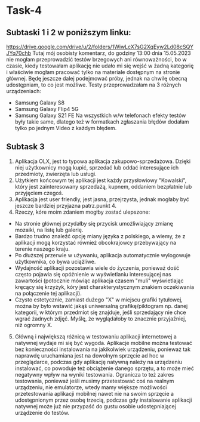 # Task-4
## Subtaski 1 i 2 w poniższym linku:
https://drive.google.com/drive/u/2/folders/1WiwLcX7sG2XqEyw2Ld08cSQYJYq70chb
Tutaj mój osobisty komentarz, do godziny 13:00 dnia 15.05.2023 nie mogłam przeprowadzić testów brzegowych ani równoważności, bo w czasie, kiedy testowałam aplikację nie udało mi się wejść w żadną kategorię i właściwie mogłam pracować tylko na materiale dostępnym na stronie głównej. Będę jeszcze dalej podejmować próby, jednak na chwilę obecną udostępniam, to co jest możliwe.
Testy przeprowadzałam na 3 różnych urządzeniach: 
- Samsung Galaxy S8
- Samsung Galaxy Flip4 5G
- Samsung Galaxy S21 FE
Na wszystkich w/w telefonach efekty testów były takie same, dlatego też w formatkach zgłaszania błędów dodałam tylko po jednym Video z każdym błędem.
## Subtask 3
1. Aplikacja OLX, jest to typowa aplikacja zakupowo-sprzedażowa. Dzięki niej użytkownicy mogą kupić, sprzedać lub oddać interesujące ich przedmioty, zwierzęta lub usługi.
2. Użytkiem końcowym tej aplikacji jest każdy przysłowiowy "Kowalski", który jest zainteresowany sprzedażą, kupnem, oddaniem bezpłatnie lub przyjęciem czegoś.
3. Aplikacja jest user friendly, jest jasna, przejrzysta, jednak mogłaby być jeszcze bardziej przyjazna patrz.punkt 4.
4. Rzeczy, kóre moim zdaniem mogłby zostać ulepszone:
- Na stronie głównej przydałby się przycisk umożliwiający zmianę mozaiki, na listę lub galerię. 
- Bardzo trudno znaleźć opcję miany języka z polskiego, a wiemy, że z aplikacji mogą korzystać również obcokrajowcy przebywający na terenie naszego kraju. 
- Po dłuższej przerwie w używaniu, aplikacja automatycznie wylogowuje użytkownika, co bywa uciążliwe.
- Wydajność aplikacji pozostawia wiele do życzenia, ponieważ dość często pojawia się opóźnienie w wyświetlaniu interesującej nas zawartości (potocznie mówiąc aplikacja czasem "muli" wyświetlając kręcący się krzyżyk, kóry jest charakterystycznym znakiem oczekiwania na połączenie tej aplikacji). 
- Czysto estetycznie, zamiast dużego "X" w miejscu grafiki tytułowej, można by było wstawić jakąś uniwersalną grafikę/piktogram np. danej kategorii, w którym przedmiot się znajduje, jeśli sprzedający nie chce wgrać żadnych zdjęć. Myślę, że wyglądałoby to znacznie przyjaźniej, niż ogromny X.
5. Główną i największą różnicą w testowaniu aplikacji internetowej a natywnej wydaje mi się być wygoda. Aplikacje mobilne można testować bez konieczności instalowania na jakikolwiek urządzeniu, ponieważ tak naprawdę uruchamiana jest na dowolnym sprzęcie ad hoc w przeglądarce, podczas gdy aplikację natywną należy na urządzeniu instalować, co powoduje też obciążenie danego sprzętu, a to może mieć negatywny wpływ na wyniki testowania. Ogranicza to też zakres testowania, ponieważ jeśli musimy przetestować coś na realnym urządzeniu, nie emulatorze, wtedy mamy większe możliwości przetestowania aplikacji mobilnej nawet nie na swoim sprzęcie a udostępnionym przez osobę trzecią, podczas gdy instalowanie aplikacji natywnej może już nie przypaść do gustu osobie udostępniającej urządzenie do testów.
